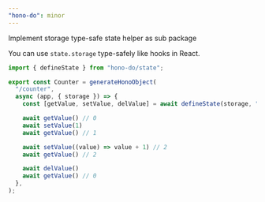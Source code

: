 ```yaml
---
"hono-do": minor
---
```


Implement storage type-safe state helper as sub package

You can use `state.storage` type-safely like hooks in React.

```ts
import { defineState } from "hono-do/state";

export const Counter = generateHonoObject(
  "/counter",
  async (app, { storage }) => {
    const [getValue, setValue, delValue] = await defineState(storage, "value", 0);

    await getValue() // 0
    await setValue(1)
    await getValue() // 1

    await setValue((value) => value + 1) // 2
    await getValue() // 2

    await delValue()
    await getValue() // 0
  },
);
```
